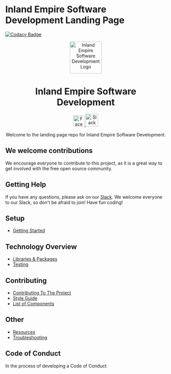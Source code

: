 # **Inland Empire Software Development Landing Page**

[![Codacy Badge](https://api.codacy.com/project/badge/Grade/816eb5fad1674e6abb1bffad8358aa25)](https://app.codacy.com/app/inland-empire-software-development/landing?utm_source=github.com&utm_medium=referral&utm_content=inland-empire-software-development/landing&utm_campaign=Badge_Grade_Settings)

<p align="center">
  <img 
    alt="Inland Empire Software Development Logo" 
    src="https://user-images.githubusercontent.com/36907562/55706662-9ae24f80-5996-11e9-9557-3a8440c5926a.png" 
    width="100px" >
</p>
<h1 align="center"> 
  Inland Empire Software Development 
</h1>
<p align="center">
  <a href="https://www.facebook.com/groups/IESoftwareDevelopment/">
    <img 
      alt="Facebook logo" 
      src="https://en.facebookbrand.com/wp-content/uploads/2016/05/flogo_rgb_hex-brc-site-250.png" 
      width="35px">
  </a>
  <a href="https://ie-sd.slack.com">
    <img 
      alt="Slack logo"
      src="https://cdn-images-1.medium.com/max/1600/1*rncLjp_nxRi08Y8AKZCJVA.png"
      width="40px">
  </a>
</p>

<p align="center">
  Welcome to the landing page repo for Inland Empire Software Development.
</p>

## **We welcome contributions**
We encourage everyone to contribute to this project, as it is a great way to get involved with the free open source community.

## **Getting Help**

If you have any questions, please ask on our [Slack](https://ie-sd.slack.com). We welcome everyone to our Slack, so don't be afraid to join! Have fun coding!

## **Setup**
*  [Getting Started](./docs/SETUP.md)

## **Technology Overview**
*  [Libraries & Packages]()
*  [Testing]()

## **Contributing**
*  [Contributing To The Project](./docs/CONTRIBUTING.md)
*  [Style Guide]()
*  [List of Components]()

## **Other**
*  [Resources]()
*  [Troubleshooting]()

## **Code of Conduct**

In the process of developing a Code of Conduct